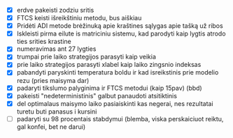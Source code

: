 - [x] erdve pakeisti zodziu sritis
- [x] FTCS keisti išreikštiniu metodu, bus aiškiau
- [x] Pridėti ADI metode brėžinuką apie kraštines sąlygas apie tašką už ribos
- [x] Iskleisti pirma eilute is matriciniu sistemu, kad parodyti kaip lygtis atrodo ties srities krastine
- [x] numeravimas ant 27 lygties
- [x] trumpai prie laiko strategijos parasyti kaip veikia
- [x] prie laiko strategijos parasyti xlabel kaip laiko zingsnio indeksas
- [x] pabandyti paryskinti temperatura boldu ir kad isreikstinis prie modelio rezu (pries maisyma dar)
- [x] padaryti tikslumo palyginima ir FTCS metodui (kaip 15pav) (bbd)
- [x] pakeisti "nedeterministinis" galbut panaudoti atsitiktinis
- [x] del optimalaus maisymo laiko pasiaiskinti kas negerai, nes rezultatai turetu buti panasus i kursini
- [ ] padaryti su 98 procentais stabdymui (blemba, viska perskaiciuot reiktu, gal konfei, bet ne darui)